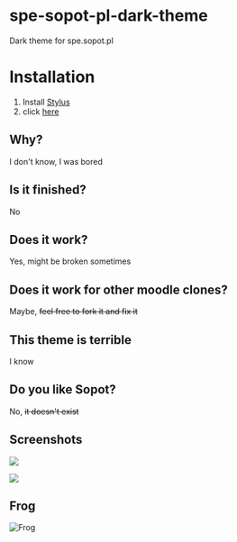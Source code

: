 # spe-sopot-pl-dark-theme

Dark theme for spe.sopot.pl

# Installation
1. Install [Stylus](https://github.com/openstyles/stylus)
2. click [here](https://github.com/ribxne/spe-sopot-pl-dark-theme/raw/master/spe-sopot-pl-dark.user.css)

## Why?
I don't know, I was bored

## Is it finished?
No

## Does it work?
Yes, might be broken sometimes

## Does it work for other moodle clones?
Maybe, ~~feel free to fork it and fix it~~

## This theme is terrible
I know

## Do you like Sopot?
No, ~~it doesn't exist~~

## Screenshots

![](https://cdn.discordapp.com/attachments/575324124201615370/832297118860967986/chrome_IbSkAmWmuu.png)

![](https://cdn.discordapp.com/attachments/575324124201615370/832297842642649088/chrome_DheSJCDgPt.png)

## Frog
![Frog](https://cdn.discordapp.com/emojis/768367061318762516.gif)